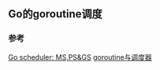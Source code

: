 ## Go的goroutine调度



### 参考

[Go scheduler: MS,PS&GS](https://povilasv.me/go-scheduler/)
[goroutine与调度器](http://skoo.me/go/2013/11/29/golang-schedule)